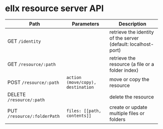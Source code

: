# ellx resource server API

Path | Parameters | Description
--- | --- | ---
GET `/identity` | <none> | retrieve the identity of the server (default: localhost-port)
GET `/resource/:path` | <none> | retrieve the resource (a file or a folder index)
POST `/resource/:path` | `action (move/copy), destination` | move or copy the resource
DELETE `/resource/:path`| <none> | delete the resource
PUT `/resource/:folderPath`| `files: [[path, contents]]` | create or update multiple files or folders
